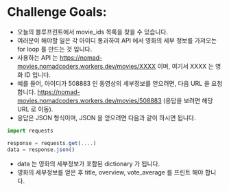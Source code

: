 # Challenge Goals:

- 오늘의 블루프린트에서 movie_ids 목록을 찾을 수 있습니다.
- 여러분이 해야할 일은 각 아이디 통과하여 API 에서 영화의 세부 정보를 가져오는 for loop 를 만드는 것 입니다.
- 사용하는 API 는 https://nomad-movies.nomadcoders.workers.dev/movies/XXXX 이며, 여기서 XXXX 는 영화 ID 입니다.
- 예를 들어, 아이디가 508883 인 동영상의 세부정보를 얻으려면, 다음 URL 을 요청합니다. https://nomad-movies.nomadcoders.workers.dev/movies/508883 (응답을 보려면 해당 URL 로 이동).
- 응답은 JSON 형식이며, JSON 을 얻으려면 다음과 같이 하시면 됩니다.

```ts
import requests

response = requests.get(....)
data = response.json()
```

- data 는 영화의 세부정보가 포함된 dictionary 가 됩니다.
- 영화의 세부정보를 얻은 후 title, overview, vote_average 를 프린트 해야 합니다.
